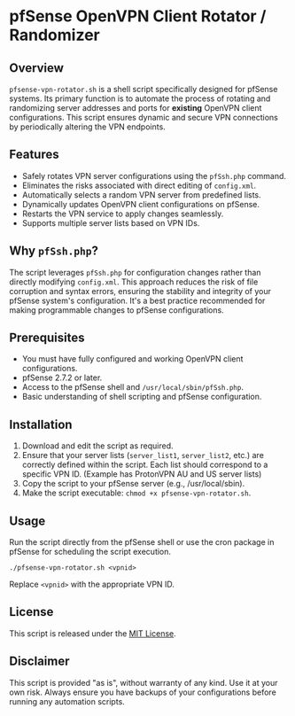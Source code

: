 # pfSense OpenVPN Client Rotator / Randomizer

## Overview

`pfsense-vpn-rotator.sh` is a shell script specifically designed for pfSense systems. Its primary function is to automate the process of rotating and randomizing server addresses and ports for **existing** OpenVPN client configurations. This script ensures dynamic and secure VPN connections by periodically altering the VPN endpoints.

## Features

- Safely rotates VPN server configurations using the `pfSsh.php` command.
- Eliminates the risks associated with direct editing of `config.xml`.
- Automatically selects a random VPN server from predefined lists.
- Dynamically updates OpenVPN client configurations on pfSense.
- Restarts the VPN service to apply changes seamlessly.
- Supports multiple server lists based on VPN IDs.

## Why `pfSsh.php`?

The script leverages `pfSsh.php` for configuration changes rather than directly modifying `config.xml`. This approach reduces the risk of file corruption and syntax errors, ensuring the stability and integrity of your pfSense system's configuration. It's a best practice recommended for making programmable changes to pfSense configurations.

## Prerequisites

- You must have fully configured and working OpenVPN client configurations.
- pfSense 2.7.2 or later.
- Access to the pfSense shell and `/usr/local/sbin/pfSsh.php`.
- Basic understanding of shell scripting and pfSense configuration.

## Installation

1. Download and edit the script as required.
2. Ensure that your server lists (`server_list1`, `server_list2`, etc.) are correctly defined within the script. Each list should correspond to a specific VPN ID. (Example has ProtonVPN AU and US server lists)
3. Copy the script to your pfSense server (e.g., /usr/local/sbin).
4. Make the script executable: `chmod +x pfsense-vpn-rotator.sh`.

## Usage

Run the script directly from the pfSense shell or use the cron package in pfSense for scheduling the script execution.

```terminal
./pfsense-vpn-rotator.sh <vpnid>
```

Replace `<vpnid>` with the appropriate VPN ID.

## License

This script is released under the [MIT License](LICENSE).

## Disclaimer

This script is provided "as is", without warranty of any kind. Use it at your own risk. Always ensure you have backups of your configurations before running any automation scripts.
